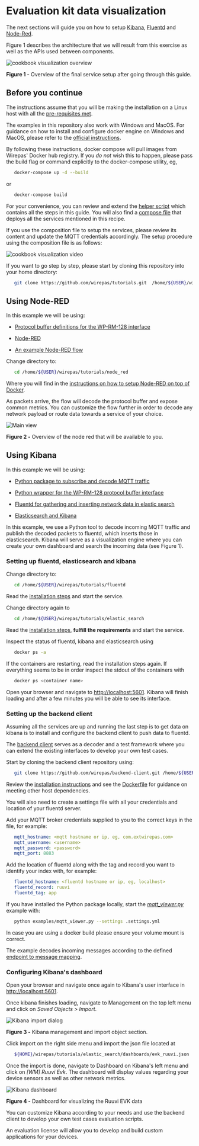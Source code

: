 # Evaluation kit data visualization

The next sections will guide you on how to setup [Kibana](https://www.elastic.co/products/kibana),
[Fluentd](https://www.fluentd.org/) and [Node-Red](https://nodered.org/).

Figure 1 describes the architecture that we will result from this exercise
as well as the APIs used between components.

![cookbook visualization overview][wm_cookbook_viz_overview]

**Figure 1 -** Overview of the final service setup after going through this guide.

## Before you continue

The instructions assume that you will be making the installation on a Linux
host with all the [pre-requisites met](https://github.com/wirepas/tutorials).

The examples in this repository also work with Windows and MacOS. For
guidance on how to install and configure docker engine on Windows and MacOS,
please refer to the [official instructions](https://docs.docker.com/install/).

By following these instructions, docker compose will pull images from
Wirepas' Docker hub registry. If you *do not* wish this to happen, please
pass the build flag or command explicitly to the docker-compose utility, eg,

```bash
   docker-compose up -d --build
```
or

```bash
   docker-compose build
```

For your convenience, you can review and extend the
[helper script][wm_cookbook_viz_helper] which contains all
the steps in this guide. You will also find a [compose file][wm_cookbook_viz_compose]
that deploys all the services mentioned in this recipe.

If you use the composition file to setup the services, please review its
content and update the MQTT credentials accordingly. The setup procedure
using the composition file is as follows:

![cookbook visualization video][wm_cookbook_viz_video]

If you want to go step by step, please start by cloning this repository
into your home directory:

```bash
   git clone https://github.com/wirepas/tutorials.git  /home/${USER}/wirepas/tutorials
```

## Using Node-RED

In this example we will be using:

-   [Protocol buffer definitions for the WP-RM-128 interface](https://github.com/wirepas/backend-apis/tree/master/gateway_to_backend/protocol_buffers_files)

-   [Node-RED](https://nodered.org/)

-   [An example Node-RED flow](https://github.com/wirepas/tutorials/blob/master/node_red/wm-red-flow.json)

Change directory to:

```bash
   cd /home/${USER}/wirepas/tutorials/node_red
```

Where you will find in the [instructions on how to setup Node-RED on top of Docker](https://github.com/wirepas/tutorials/blob/master/node_red/README.md).

As packets arrive, the flow will decode the protocol buffer and expose common metrics. You can customize the flow further in order to decode any network payload or route data towards a service of your choice.

![Main view][node_red_main_view]

**Figure 2 -** Overview of the node red that will be available to you.

## Using Kibana

In this example we will be using:

-   [Python package to subscribe and decode MQTT traffic](https://github.com/wirepas/backend-client)

-   [Python wrapper for the WP-RM-128 protocol buffer interface](https://github.com/wirepas/backend-apis/tree/master/wrappers/python)

-   [Fluentd for gathering and inserting network data in elastic search](https://www.fluentd.org/)

-   [Elasticsearch and Kibana](https://www.elastic.co/)

In this example, we use a Python tool to decode incoming MQTT traffic and publish the decoded packets to fluentd, which inserts those in elasticsearch.
Kibana will serve as a visualization engine where you can create your own dashboard and search the incoming data (see Figure 1).

### Setting up fluentd, elasticsearch and kibana

Change directory to:

```bash
   cd /home/${USER}/wirepas/tutorials/fluentd
```

Read the [installation steps](https://github.com/wirepas/tutorials/tree/master/fluentd) and start the service.

Change directory again to

```bash
   cd /home/${USER}/wirepas/tutorials/elastic_search
```

Read the [installation steps](https://github.com/wirepas/tutorials/tree/master/elastic_search), **fulfill the requirements** and start the service.

Inspect the status of fluentd, kibana and elasticsearch using

```bash
   docker ps -a
```

If the containers are restarting, read the installation steps again. If
everything seems to be in order inspect the stdout of the containers with

```bash
   docker ps <container name>
```

<!-- Add gif of terminal status -->

Open your browser and navigate to [http://localhost:5601](http://localhost:5601). Kibana will finish loading and after a few minutes you will be able to see its interface.

### Setting up the backend client

Assuming all the services are up and running the last step is to get data on
kibana is to install and configure the backend client to push data to fluentd.

The [backend client](https://github.com/wirepas/backend-client) serves as a
decoder and a test framework where you can extend the existing interfaces to
develop your own test cases.

Start by cloning the backend client repository using:

```bash
   git clone https://github.com/wirepas/backend-client.git /home/${USER}/wirepas/backend-client
```

Review the [installation instructions](https://github.com/wirepas/backend-client/blob/master/README.md)
and see the [Dockerfile](https://github.com/wirepas/backend-client/blob/master/container/Dockerfile)
for guidance on meeting other host dependencies.

You will also need to create a settings file with all your credentials and location of your fluentd server.

Add your MQTT broker credentials supplied to you to the correct keys in the file, for example:

```yaml
   mqtt_hostname: <mqtt hostname or ip, eg, com.extwirepas.com>
   mqtt_username: <username>
   mqtt_password: <password>
   mqtt_port: 8883
```

Add the location of fluentd along with the tag and record you want to identify your index with, for example:

```yaml
   fluentd_hostname: <fluentd hostname or ip, eg, localhost>
   fluentd_record: ruuvi
   fluentd_tag: app
```

If you have installed the Python package locally, start the [*mqtt_viewer.py*](https://github.com/wirepas/backend-client/blob/master/examples/mqtt_viewer.py) example with:

```bash
   python examples/mqtt_viewer.py --settings .settings.yml
```

In case you are using a docker build please ensure your volume mount is correct.

The example decodes incoming messages according to the defined
[endpoint to message mapping](https://github.com/wirepas/backend-client/blob/master/wirepas_backend_client/messages/interface.py).

<!-- Add gif of terminal status -->

### Configuring Kibana's dashboard

Open your browser and navigate once again to Kibana's user interface in [http://localhost:5601](http://localhost:5601).

Once kibana finishes loading, navigate to Management on the top left menu and click on *Saved Objects > Import*.

![Kibana import dialog][kibana_import]

**Figure 3 -** Kibana management and import object section.

Click import on the right side menu and import the json file located at

```bash
   ${HOME}/wirepas/tutorials/elastic_search/dashboards/evk_ruuvi.json
```

Once the import is done, navigate to Dashboard on Kibana's left menu and click on *\[WM\] Ruuvi Evk*.
The dashboard will display values regarding your device sensors as well as other network metrics.

![Kibana dashboard][kibana_dashboard]

**Figure 4 -** Dashboard for visualizing the Ruuvi EVK data

You can customize Kibana according to your needs and use the backend client
to develop your own test cases evaluation scripts.

An evaluation license will allow you to develop and build custom
applications for your devices.

<!-- Figures -->
[wm_cookbook_viz_overview]:  https://github.com/wirepas/tutorials/blob/master/cookbook/img/cookbook-viz-overview.png
[wm_cookbook_viz_video]:  https://github.com/wirepas/tutorials/blob/master/cookbook/img/visualization-quick-start.gif
[wm_cookbook_viz_helper]:  https://github.com/wirepas/tutorials/blob/master/cookbook/visualizations_helper.sh
[wm_cookbook_viz_compose]:  https://github.com/wirepas/tutorials/blob/master/cookbook/visualizations-docker-compose.yml

[kibana_dashboard]:  https://github.com/wirepas/tutorials/blob/master/elastic_search/img/kibana-dashboard.png
[kibana_discover]:  https://github.com/wirepas/tutorials/blob/master/elastic_search/img/kibana-discover.png
[kibana_import]:   https://github.com/wirepas/tutorials/blob/master/elastic_search/img/kibana-import.png

[node_red_main_view]:  https://github.com/wirepas/tutorials/blob/master/node_red/img/node-red-flow.png
